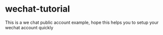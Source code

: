 # wechat-tutorial
This is a we chat public account example, hope this helps you to setup your wechat account quickly
